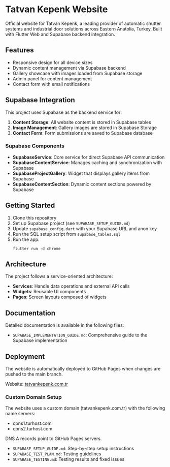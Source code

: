 # Tatvan Kepenk Website

Official website for Tatvan Kepenk, a leading provider of automatic shutter systems and industrial door solutions across Eastern Anatolia, Turkey. Built with Flutter Web and Supabase backend integration.

## Features

- Responsive design for all device sizes
- Dynamic content management via Supabase backend
- Gallery showcase with images loaded from Supabase storage
- Admin panel for content management
- Contact form with email notifications

## Supabase Integration

This project uses Supabase as the backend service for:

1. **Content Storage**: All website content is stored in Supabase tables
2. **Image Management**: Gallery images are stored in Supabase Storage
3. **Contact Form**: Form submissions are saved to Supabase database

### Supabase Components

- **SupabaseService**: Core service for direct Supabase API communication
- **SupabaseContentService**: Manages caching and synchronization with Supabase
- **SupabaseProjectGallery**: Widget that displays gallery items from Supabase
- **SupabaseContentSection**: Dynamic content sections powered by Supabase

## Getting Started

1. Clone this repository
2. Set up Supabase project (see `SUPABASE_SETUP_GUIDE.md`)
3. Update `supabase_config.dart` with your Supabase URL and anon key
4. Run the SQL setup script from `supabase_tables.sql`
5. Run the app:
   ```
   flutter run -d chrome
   ```

## Architecture

The project follows a service-oriented architecture:

- **Services**: Handle data operations and external API calls
- **Widgets**: Reusable UI components
- **Pages**: Screen layouts composed of widgets

## Documentation

Detailed documentation is available in the following files:

- `SUPABASE_IMPLEMENTATION_GUIDE.md`: Comprehensive guide to the Supabase implementation

## Deployment

The website is automatically deployed to GitHub Pages when changes are pushed to the main branch.

Website: [tatvankepenk.com.tr](https://tatvankepenk.com.tr)

### Custom Domain Setup

The website uses a custom domain (tatvankepenk.com.tr) with the following name servers:
- cpns1.turhost.com
- cpns2.turhost.com

DNS A records point to GitHub Pages servers.
- `SUPABASE_SETUP_GUIDE.md`: Step-by-step setup instructions
- `SUPABASE_TEST_PLAN.md`: Testing guidelines
- `SUPABASE_TESTING.md`: Testing results and fixed issues
